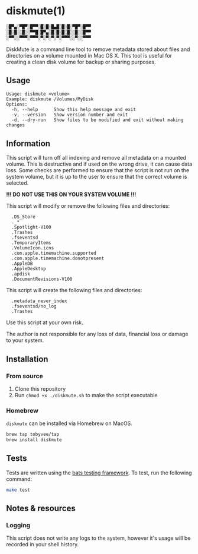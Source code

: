 # diskmute(1)

```bash
░█▀▄░▀█▀░█▀▀░█░█░█▄█░█░█░▀█▀░█▀▀
░█░█░░█░░▀▀█░█▀▄░█░█░█░█░░█░░█▀▀
░▀▀░░▀▀▀░▀▀▀░▀░▀░▀░▀░▀▀▀░░▀░░▀▀▀
```

DiskMute is a command line tool to remove metadata stored about files and directories on a volume mounted in Mac OS X. This tool is useful for creating a clean disk volume for backup or sharing purposes.

## Usage

```
Usage: diskmute <volume>
Example: diskmute /Volumes/MyDisk
Options:
  -h, --help      Show this help message and exit
  -v, --version   Show version number and exit
  -d, --dry-run   Show files to be modified and exit without making changes
```

## Information

This script will turn off all indexing and remove all metadata on a mounted volume. This is destructive and if used on the wrong drive, it can cause data loss. Some checks are performed to ensure that the script is not run on the system volume, but it is up to the user to ensure that the correct volume is selected.

**!!! DO NOT USE THIS ON YOUR SYSTEM VOLUME !!!**

This script will modify or remove the following files and directories:
```
  .DS_Store
  ._*
  .Spotlight-V100
  .Trashes
  .fseventsd
  .TemporaryItems
  .VolumeIcon.icns
  .com.apple.timemachine.supported
  .com.apple.timemachine.donotpresent
  .AppleDB
  .AppleDesktop
  .apdisk
  .DocumentRevisions-V100
```

This script will create the following files and directories:
```
  .metadata_never_index
  .fseventsd/no_log
  .Trashes
```

Use this script at your own risk.

The author is not responsible for any loss of data, financial loss or damage to your system.

## Installation

### From source

1. Clone this repository
2. Run `chmod +x ./diskmute.sh` to make the script executable

### Homebrew

`diskmute` can be installed via Homebrew on MacOS.

```bash
brew tap tobyvee/tap
brew install diskmute
```

## Tests

Tests are written using the [bats testing framework](https://github.com/bats-core/bats-core). To test, run the following command:

```bash
make test
```

## Notes & resources

### Logging

This script does not write any logs to the system, however it's usage will be recorded in your shell history.